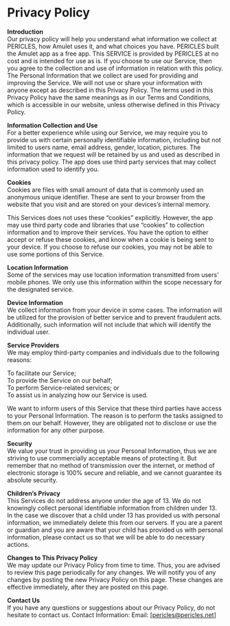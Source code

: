 Privacy Policy
==============

<b>Introduction</b><br>
Our privacy policy will help you understand what information we collect at PERICLES, how Amulet uses it, and what choices you have. PERICLES built the Amulet app as a free app. This SERVICE is provided by PERICLES at no cost and is intended for use as is. If you choose to use our Service, then you agree to the collection and use of information in relation with this policy. The Personal Information that we collect are used for providing and improving the Service. We will not use or share your information with anyone except as described in this Privacy Policy.
The terms used in this Privacy Policy have the same meanings as in our Terms and Conditions, which is accessible in our website, unless otherwise defined in this Privacy Policy.

<b>Information Collection and Use</b><br>
For a better experience while using our Service, we may require you to provide us with certain personally identifiable information, including but not limited to users name, email address, gender, location, pictures. The information that we request will be retained by us and used as described in this privacy policy.
The app does use third party services that may collect information used to identify you.

<b>Cookies</b><br>
Cookies are files with small amount of data that is commonly used an anonymous unique identifier. These are sent to your browser from the website that you visit and are stored on your devices’s internal memory.

This Services does not uses these “cookies” explicitly. However, the app may use third party code and libraries that use “cookies” to collection information and to improve their services. You have the option to either accept or refuse these cookies, and know when a cookie is being sent to your device. If you choose to refuse our cookies, you may not be able to use some portions of this Service.

<b>Location Information</b><br>
Some of the services may use location information transmitted from users' mobile phones. We only use this information within the scope necessary for the designated service.

<b>Device Information</b><br>
We collect information from your device in some cases. The information will be utilized for the provision of better service and to prevent fraudulent acts. Additionally, such information will not include that which will identify the individual user.

<b>Service Providers</b><br>
We may employ third-party companies and individuals due to the following reasons:

To facilitate our Service;<br>
To provide the Service on our behalf;<br>
To perform Service-related services; or<br>
To assist us in analyzing how our Service is used.<br>

We want to inform users of this Service that these third parties have access to your Personal Information. The reason is to perform the tasks assigned to them on our behalf. However, they are obligated not to disclose or use the information for any other purpose.

<b>Security</b><br>
We value your trust in providing us your Personal Information, thus we are striving to use commercially acceptable means of protecting it. But remember that no method of transmission over the internet, or method of electronic storage is 100% secure and reliable, and we cannot guarantee its absolute security.

<b>Children’s Privacy</b><br>
This Services do not address anyone under the age of 13. We do not knowingly collect personal identifiable information from children under 13. In the case we discover that a child under 13 has provided us with personal information, we immediately delete this from our servers. If you are a parent or guardian and you are aware that your child has provided us with personal information, please contact us so that we will be able to do necessary actions.

<b>Changes to This Privacy Policy</b><br>
We may update our Privacy Policy from time to time. Thus, you are advised to review this page periodically for any changes. We will notify you of any changes by posting the new Privacy Policy on this page. These changes are effective immediately, after they are posted on this page.

<b>Contact Us</b><br>
If you have any questions or suggestions about our Privacy Policy, do not hesitate to contact us.
Contact Information:
Email: [pericles@pericles.net]

